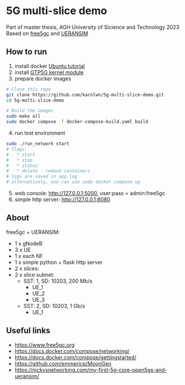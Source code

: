 
# 5G multi-slice demo
 Part of master thesis, AGH University of Sicience and Technology 2023
 Based on [free5gc](https://github.com/free5gc/free5gc-compose) and [UERANSIM](https://github.com/aligungr/UERANSIM)
## How to run
1. install docker [Ubuntu tutorial](https://docs.docker.com/engine/install/ubuntu/)
2. install [GTP5G kernel module](https://github.com/free5gc/gtp5g)
3. prepare docker images
```bash
# Clone this repo
git clone https://github.com/karolwn/5g-multi-slice-demo.git
cd 5g-multi-slice-demo

# Build the images
sudo make all
sudo docker compose -f docker-compose-build.yaml build
```
4. run test environment
```bash
sudo ./run_network start
# flags:
# 	* start
# 	* stop
#	* status
# 	* delete - remove containers
# logs are saved in app.log
# alternatively, one can use sudo docker compose up
```
5. web console: http://127.0.0.1:5000, user:pass = admin:free5gc
6. simple http server: http://127.0.0.1:8080

## About
free5gc + UERANSIM: 
* 1 x gNodeB
* 3 x UE
* 1 x each NF
* 1 x simple python + flask http server
* 2 x slices:
* 2 x slice subnet:
	* SST: 1, SD: 10203, 200 Mb/s
		* UE_1
		* UE_2
		* UE_3
	* SST: 2, SD: 10203, 1 Gb/s
		* UE_1 

## Useful links
* https://www.free5gc.org
* https://docs.docker.com/compose/networking/
* https://docs.docker.com/compose/gettingstarted/
* https://github.com/emmericp/MoonGen
* https://nickvsnetworking.com/my-first-5g-core-open5gs-and-ueransim/
